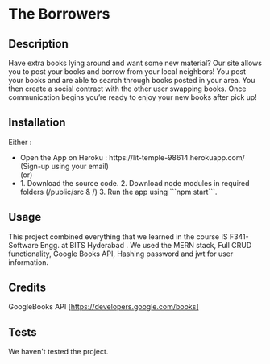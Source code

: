# The Borrowers
## Description 
Have extra books lying around and want some new material? Our site allows you to post your books and borrow from your local neighbors! You post your books and are able to search through books posted in your area. You then create a social contract with the other user swapping books. Once communication begins you’re ready to enjoy your new books after pick up!


## Installation
Either : 
<ul>
 <li>
Open the App on Heroku : https://lit-temple-98614.herokuapp.com/ (Sign-up using your email)
 </li>
(or)
 <li>
 1. Download the source code.
 2. Download node modules in required folders (/public/src & /)
 3. Run the app using ```npm start```.
</ul>


## Usage 
This project combined everything that we learned in the course IS F341- Software Engg. at BITS Hyderabad . We used the MERN stack, Full CRUD functionality, Google Books API, Hashing password and jwt for user information. 
 

## Credits
GoogleBooks API [https://developers.google.com/books]

## Tests
We haven't tested the project.



